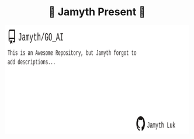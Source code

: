 <!-- built at 12/9/2024, 10:19:39 AM -->
<h1 align="center">
🎉 Jamyth Present 🎉
</h1>
<p align="center">
    <a href="https://github.com/Jamyth/GO_AI">
        <img width="1000" height="300" src="./readme.svg" />
    </a>
</p>